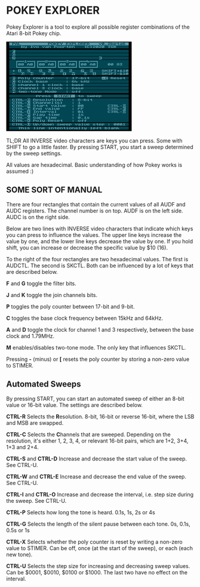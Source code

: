POKEY EXPLORER
==============

Pokey Explorer is a tool to explore all possible register combinations of the Atari 8-bit Pokey chip.

![Default Screen](default-screen.png)

TL;DR All INVERSE video characters are keys you can press. Some with SHIFT to go a little faster. By pressing START, you start a sweep determined by the sweep settings.


All values are hexadecimal. Basic understanding of how Pokey works is assumed :)


SOME SORT OF MANUAL
-------------------

There are four rectangles that contain the current values of all AUDF and AUDC registers. The channel number is on top. AUDF is on the left side. AUDC is on the right side.

Below are two lines with INVERSE video characters that indicate which keys you can press to influence the values. The upper line keys increase the value by one, and the lower line keys decrease the value by one. If you hold shift, you can increase or decrease the specific value by $10 (16).

To the right of the four rectangles are two hexadecimal values. The first is AUDCTL. The second is SKCTL. Both can be influenced by a lot of keys that are described below.

**F** and **G** toggle the filter bits.

**J** and **K** toggle the join channels bits.

**P** toggles the poly counter between 17-bit and 9-bit.

**C** toggles the base clock frequency between 15kHz and 64kHz.

**A** and **D** toggle the clock for channel 1 and 3 respectively, between the base clock and 1.79MHz.

**M** enables/disables two-tone mode. The only key that influences SKCTL.

Pressing **-** (minus) or **\[** resets the poly counter by storing a non-zero value to STIMER.


Automated Sweeps
----------------

By pressing START, you can start an automated sweep of either an 8-bit value or 16-bit value. The settings are described below.

**CTRL-R** Selects the **R**esolution. 8-bit, 16-bit or reverse 16-bit, where the LSB and MSB are swapped.

**CTRL-C** Selects the **C**hannels that are sweeped. Depending on the resolution, it's either 1, 2, 3, 4, or relevant 16-bit pairs, which are 1+2, 3+4, 1+3 and 2+4.

**CTRL-S** and **CTRL-D** Increase and decrease the start value of the sweep. See CTRL-U.

**CTRL-W** and **CTRL-E** Increase and decrease the end value of the sweep. See CTRL-U.

**CTRL-I** and **CTRL-O** Increase and decrease the interval, i.e. step size during the sweep. See CTRL-U.

**CTRL-P** Selects how long the tone is heard. 0.1s, 1s, 2s or 4s

**CTRL-G** Selects the length of the silent pause between each tone. 0s, 0.1s, 0.5s or 1s

**CTRL-X** Selects whether the poly counter is reset by writing a non-zero value to STIMER. Can be off, once (at the start of the sweep), or each (each new tone).

**CTRL-U** Selects the step size for increasing and decreasing sweep values. Can be $0001, $0010, $0100 or $1000. The last two have no effect on the interval.

